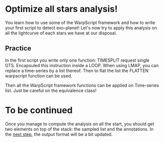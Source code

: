 # Optimize all stars analysis!

You learn how to use some of the WarpScript framework and how to write your first script to detect exo-planet! Let's now try to apply this analysis on all the lightcurve of each stars we have at our disposal.

## Practice

In the first script you write only one function: TIMESPLIT request single GTS. Encapsuled this instruction inside a LOOP. When using LMAP, you can replace a time-series by a list thereof. Then to flat the list the FLATTEN warpscript function can be used.

Then all the WarpScript framework functions can be applied on Time-series list. Just be careful on the equivalence class!

# To be continued

Once you manage to compute the analysis on all the start, you should get two elements on top of the stack: the sampled list and the annotations. In the [next step](https://github.com/helloexoworld/hands-on/tree/master/step-5%20-%20Process%20all%20stars/5.3%20-%20Reformat%20the%20output), the output format will be a bit updated.
